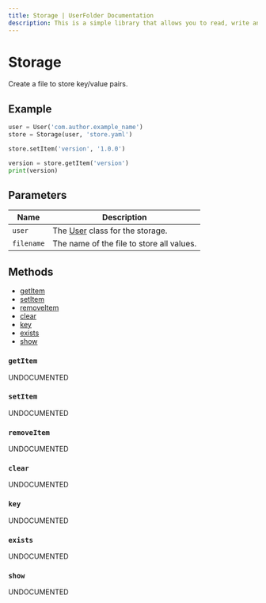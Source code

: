 ```yaml
---
title: Storage | UserFolder Documentation
description: This is a simple library that allows you to read, write and create files within your own folder inside the user folder `C:/User/USER/.python/PACKAGE_ID`
---
```


# Storage

Create a file to store key/value pairs.

## Example

```py
user = User('com.author.example_name')
store = Storage(user, 'store.yaml')

store.setItem('version', '1.0.0')

version = store.getItem('version')
print(version)
```

## Parameters

| Name       | Description                                         |
| ---------- | --------------------------------------------------- |
| `user`     | The [User](/userfolder/User) class for the storage. |
| `filename` | The name of the file to store all values.           |

## Methods

- [getItem](#getitem)
- [setItem](#setitem)
- [removeItem](#removeitem)
- [clear](#clear)
- [key](#key)
- [exists](#exists)
- [show](#show)

### `getItem`

UNDOCUMENTED

### `setItem`

UNDOCUMENTED

### `removeItem`

UNDOCUMENTED

### `clear`

UNDOCUMENTED

### `key`

UNDOCUMENTED

### `exists`

UNDOCUMENTED

### `show`

UNDOCUMENTED
